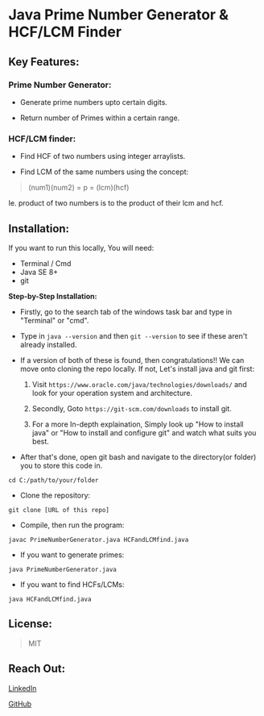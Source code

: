 # Java Prime Number Generator & HCF/LCM Finder #

## Key Features: ##

### Prime Number Generator:

- Generate prime numbers upto certain digits.

- Return number of Primes within a certain range.

### HCF/LCM finder:

- Find HCF of two numbers using integer arraylists.

- Find LCM of the same numbers using the concept:

> (num1)(num2) = p = (lcm)(hcf) 

Ie. product of two numbers is to the product of their lcm and hcf.

## Installation:

If you want to run this locally, You will need:

- Terminal / Cmd
- Java SE 8+
- git

**Step-by-Step Installation:**

* Firstly, go to the search tab of the windows task bar and type in "Terminal" or "cmd".

* Type in ``` java --version ``` and then ```git --version``` to see if these aren't already installed.

* If a version of both of these is found, then congratulations!! We can move onto cloning the repo locally. If not, Let's install java and git first:

  1. Visit  ```https://www.oracle.com/java/technologies/downloads/``` and look for your operation system and architecture.

  2. Secondly, Goto ```https://git-scm.com/downloads``` to install git.

  3. For a more In-depth explaination, Simply look up "How to install java" or "How to install and configure git" and watch what suits you best.
  

* After that's done, open git bash and navigate to the directory(or folder) you to store this code in.

```
cd C:/path/to/your/folder
```

* Clone the repository:

```
git clone [URL of this repo]
```

* Compile, then run the program:

```
javac PrimeNumberGenerator.java HCFandLCMfind.java
```
* If you want to generate primes:

```
java PrimeNumberGenerator.java 
```
* If you want to find HCFs/LCMs:

```
java HCFandLCMfind.java
```

## License:

>MIT 

## Reach Out:

[LinkedIn](https://www.linkedin.com/in/mohak-sharma-932342325/) 

[GitHub](https://github.com/Mohak-Sharma-dev)



